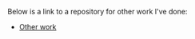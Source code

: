---
---

Below is a link to a repository for other work I've done:

- [Other work](https://github.com/arjunvenkat510/otherwork)
